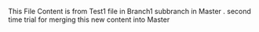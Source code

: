 This File Content is from Test1 file in Branch1 subbranch in Master .
second time trial for merging this new content into Master
